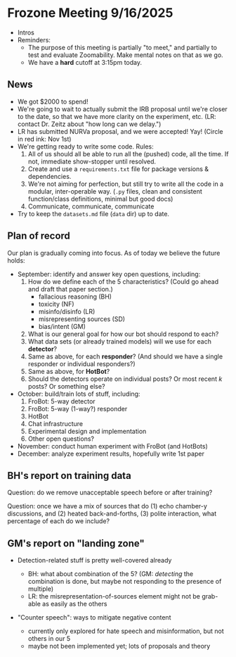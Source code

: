 # Frozone Meeting 9/16/2025

* Intros
* Reminders:
    * The purpose of this meeting is partially "to meet," and partially to test
      and evaluate Zoomability. Make mental notes on that as we go.
    * We have a **hard** cutoff at 3:15pm today.

## News

* We got $2000 to spend!
* We're going to wait to actually submit the IRB proposal until we're closer to
  the date, so that we have more clarity on the experiment, etc. (LR: contact
  Dr. Zeitz about "how long can we delay.")
* LR has submitted NURVa proposal, and we were accepted! Yay! (Circle in red
  ink: Nov 1st)
* We're getting ready to write some code. Rules:
    1. All of us should all be able to run all the (pushed) code, all the time.
       If not, immediate show-stopper until resolved.
    1. Create and use a `requirements.txt` file for package versions &
       dependencies.
    1. We're not aiming for perfection, but still try to write all the code in
       a modular, inter-operable way. (`.py` files, clean and consistent
       function/class definitions, minimal but good docs)
    1. Communicate, communicate, communicate
* Try to keep the `datasets.md` file (`data` dir) up to date.

## Plan of record

Our plan is gradually coming into focus. As of today we believe the future
holds:

* September: identify and answer key open questions, including:
    1. How do we define each of the 5 characteristics? (Could go ahead and
       draft that paper section.)
        * fallacious reasoning (BH)
        * toxicity (NF)
        * misinfo/disinfo (LR)
        * misrepresenting sources (SD)
        * bias/intent (GM)
    1. What is our general goal for how our bot should respond to each?
    1. What data sets (or already trained models) will we use for each **detector**?
    1. Same as above, for each **responder**? (And should we have a single
       responder or individual responders?)
    1. Same as above, for **HotBot**?
    1. Should the detectors operate on individual posts? Or most recent _k_
       posts? Or something else?
* October: build/train lots of stuff, including:
    1. FroBot: 5-way detector
    1. FroBot: 5-way (1-way?) responder
    1. HotBot
    1. Chat infrastructure
    1. Experimental design and implementation
    1. Other open questions?
* November: conduct human experiment with FroBot (and HotBots)
* December: analyze experiment results, hopefully write 1st paper

## BH's report on training data

Question: do we remove unacceptable speech before or after training?

Question: once we have a mix of sources that do (1) echo chamber-y
discussions, and (2) heated back-and-forths, (3) polite interaction, what
percentage of each do we include?

## GM's report on "landing zone"

* Detection-related stuff is pretty well-covered already
    * BH: what about combination of the 5? (GM: _detecting_ the combination is
      done, but maybe not responding to the presence of multiple)
    * LR: the misrepresentation-of-sources element might not be grab-able as
      easily as the others

* "Counter speech": ways to mitigate negative content
    * currently only explored for hate speech and misinformation, but not others in our 5
    * maybe not been implemented yet; lots of proposals and theory
